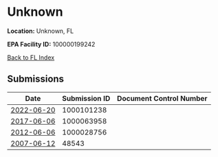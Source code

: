 # Unknown

**Location:** Unknown, FL

**EPA Facility ID:** 100000199242

[Back to FL Index](../../index.md)

## Submissions

| Date | Submission ID | Document Control Number |
|------|--------------|-------------------------|
| [2022-06-20](submissions/1000101238.md) | 1000101238 |  |
| [2017-06-06](submissions/1000063958.md) | 1000063958 |  |
| [2012-06-06](submissions/1000028756.md) | 1000028756 |  |
| [2007-06-12](submissions/48543.md) | 48543 |  |

